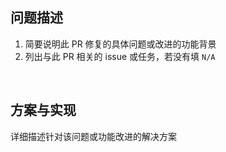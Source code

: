 ## 问题描述

1. 简要说明此 PR 修复的具体问题或改进的功能背景
2. 列出与此 PR 相关的 issue 或任务，若没有填 `N/A`

<br>

## 方案与实现

详细描述针对该问题或功能改进的解决方案
